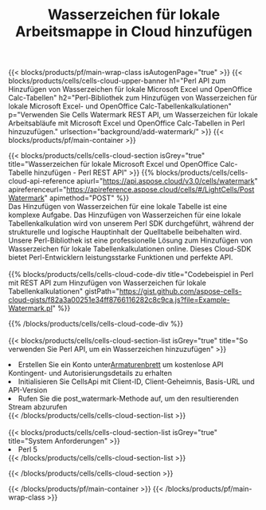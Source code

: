 ﻿---
title: Wasserzeichen für lokale Arbeitsmappe in Cloud hinzufügen
description:  Cloud-APIs und SDKs zum Hinzufügen von Wasserzeichen für Microsoft Excel und OpenOffice Calc. Hinzufügen von Wasserzeichen für lokale Tabellenkalkulationen durch die Cells Cloud API. SDK-Unterstützungsarten von Entwicklungssprachen. Dazu gehören Android, C#, Go, Java, NodeJS, Perl, PHP, Python, Ruby und Swift.
url: /de/perl/background/add-watermark/
---
{{< blocks/products/pf/main-wrap-class isAutogenPage="true" >}}
{{< blocks/products/cells/cells-cloud-upper-banner h1="Perl API zum Hinzufügen von Wasserzeichen für lokale Microsoft Excel und OpenOffice Calc-Tabellen" h2="Perl-Bibliothek zum Hinzufügen von Wasserzeichen für lokale Microsoft Excel- und OpenOffice Calc-Tabellenkalkulationen" p="Verwenden Sie Cells Watermark REST API, um Wasserzeichen für lokale Arbeitsabläufe mit Microsoft Excel und OpenOffice Calc-Tabellen in Perl hinzuzufügen." urlsection="background/add-watermark/" >}}
{{< blocks/products/pf/main-container >}}

{{< blocks/products/cells/cells-cloud-section isGrey="true" title="Wasserzeichen für lokale Microsoft Excel und OpenOffice Calc-Tabelle hinzufügen - Perl REST API" >}}
{{% blocks/products/cells/cells-cloud-api-reference apiurl="https://api.aspose.cloud/v3.0/cells/watermark" apireferenceurl="https://apireference.aspose.cloud/cells/#/LightCells/PostWatermark" apimethod="POST" %}}
<br/>
Das Hinzufügen von Wasserzeichen für eine lokale Tabelle ist eine komplexe Aufgabe. Das Hinzufügen von Wasserzeichen für eine lokale Tabellenkalkulation wird von unserem Perl SDK durchgeführt, während der strukturelle und logische Hauptinhalt der Quelltabelle beibehalten wird. Unsere Perl-Bibliothek ist eine professionelle Lösung zum Hinzufügen von Wasserzeichen für lokale Tabellenkalkulationen online. Dieses Cloud-SDK bietet Perl-Entwicklern leistungsstarke Funktionen und perfekte API.
<br/>
<br/>
{{% blocks/products/cells/cells-cloud-code-div title="Codebeispiel in Perl mit REST API zum Hinzufügen von Wasserzeichen für lokale Tabellenkalkulationen" gistPath="https://gist.github.com/aspose-cells-cloud-gists/f82a3a00251e34ff8766116282c8c9ca.js?file=Example-Watermark.pl" %}}
  
{{% /blocks/products/cells/cells-cloud-code-div %}}
<br/>
<br/>
{{< blocks/products/cells/cells-cloud-section-list isGrey="true" title="So verwenden Sie Perl API, um ein Wasserzeichen hinzuzufügen" >}}
<li> Erstellen Sie ein Konto unter<a href="https://dashboard.aspose.cloud/">Armaturenbrett</a> um kostenlose API Kontingent- und Autorisierungsdetails zu erhalten</li>
<li>Initialisieren Sie CellsApi mit Client-ID, Client-Geheimnis, Basis-URL und API-Version</li>
<li>Rufen Sie die post_watermark-Methode auf, um den resultierenden Stream abzurufen</li>
{{< /blocks/products/cells/cells-cloud-section-list >}}
<br/>
<br/>
{{< blocks/products/cells/cells-cloud-section-list isGrey="true" title="System Anforderungen" >}}
<li>Perl 5</li>
{{< /blocks/products/cells/cells-cloud-section-list >}}

{{< /blocks/products/cells/cells-cloud-section >}}

{{< /blocks/products/pf/main-container >}}
{{< /blocks/products/pf/main-wrap-class >}}
